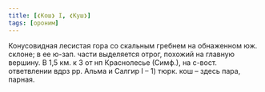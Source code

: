 ```yaml
---
title: [❮Кош❯ I, ❮Куш❯]
tags: [ороним]
---
```


Конусовидная лесистая гора со скальным гребнем на обнаженном юж. склоне; в ее
ю-зап. части выделяется отрог, похожий на главную вершину. В 1,5 км. к З от нп
Краснолесье (Симф.), на с-вост. ответвлении вдрз рр. Альма и Салгир I – 1) тюрк.
кош – здесь пара, парная.
